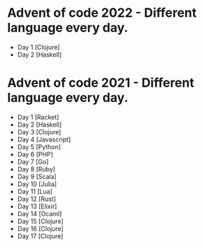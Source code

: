 # Advent of code 2022 - Different language every day.
- Day 1 [Clojure]
- Day 2 [Haskell]


# Advent of code 2021 - Different language every day.

- Day 1 [Racket]
- Day 2 [Haskell]
- Day 3 [Clojure]
- Day 4 [Javascript]
- Day 5 [Python]
- Day 6 [PHP]
- Day 7 [Go]
- Day 8 [Ruby]
- Day 9 [Scala]
- Day 10 [Julia]
- Day 11 [Lua]
- Day 12 [Rust]
- Day 13 [Elixir]
- Day 14 [Ocaml]
- Day 15 [Clojure]
- Day 16 [Clojure]
- Day 17 [Clojure]

